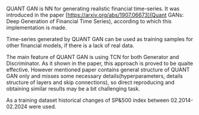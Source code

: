 QUANT GAN is NN for generating realistic financial time-series. It was introduced in the paper [https://arxiv.org/abs/1907.06673](Quant GANs: Deep Generation of Financial Time Series), according to which this implementation is made.

Time-series generated by QUANT GAN can be used as training samples for other financial models, if there is a lack of real data. 

The main feature of QUANT GAN is using TCN for both Generator and Discriminator. As it shown in the paper, this approach is proved to be quaite effective. However mentioned paper contains general structure of QUANT GAN only and misses some necessary details(hyperparameters, details structure of layers and skip connections), so direct reproducing and obtaining similar results may be a bit challenging task.

As a training dataset historical changes of SP&500 index between 02.2014-02.2024 were used. 
